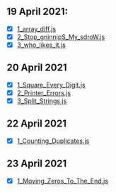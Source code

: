 ## 19 April 2021:
- [x] [1_array_diff.js](https://www.codewars.com/kata/523f5d21c841566fde000009/train/javascript)
- [x] [2_Stop_gninnipS_My_sdroW.js](https://www.codewars.com/kata/5264d2b162488dc400000001/train/javascript)
- [x] [3_who_likes_it.js](https://www.codewars.com/kata/5266876b8f4bf2da9b000362/train/javascript)
## 20 April 2021 
- [x] [1_Square_Every_Digit.js](https://www.codewars.com/kata/546e2562b03326a88e000020/train/javascript)
- [x] [2_Printer_Errors.js](https://www.codewars.com/kata/56541980fa08ab47a0000040/train/javascript)
- [x] [3_Split_Strings.js](https://www.codewars.com/kata/515de9ae9dcfc28eb6000001/train/javascript)
## 22 April 2021
- [x] [1_Counting_Duplicates.js](https://www.codewars.com/kata/54bf1c2cd5b56cc47f0007a1/train/javascript)
## 23 April 2021
- [x] [1_Moving_Zeros_To_The_End.js](https://www.codewars.com/kata/52597aa56021e91c93000cb0/train/javascript)